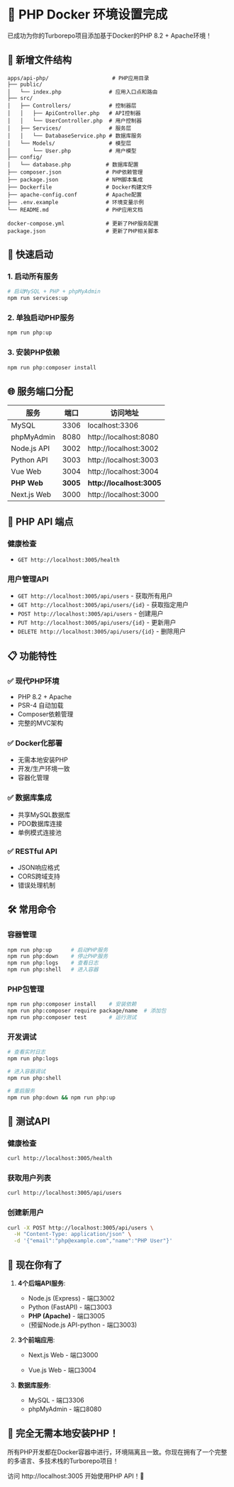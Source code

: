 # 🐘 PHP Docker 环境设置完成

已成功为你的Turborepo项目添加基于Docker的PHP 8.2 + Apache环境！

## 📁 新增文件结构

```
apps/api-php/                    # PHP应用目录
├── public/
│   └── index.php               # 应用入口点和路由
├── src/
│   ├── Controllers/            # 控制器层
│   │   ├── ApiController.php   # API控制器
│   │   └── UserController.php  # 用户控制器
│   ├── Services/               # 服务层
│   │   └── DatabaseService.php # 数据库服务
│   └── Models/                 # 模型层
│       └── User.php            # 用户模型
├── config/
│   └── database.php           # 数据库配置
├── composer.json              # PHP依赖管理
├── package.json               # NPM脚本集成
├── Dockerfile                 # Docker构建文件
├── apache-config.conf         # Apache配置
├── .env.example               # 环境变量示例
└── README.md                  # PHP应用文档

docker-compose.yml             # 更新了PHP服务配置
package.json                   # 更新了PHP相关脚本
```

## 🚀 快速启动

### 1. 启动所有服务
```bash
# 启动MySQL + PHP + phpMyAdmin
npm run services:up
```

### 2. 单独启动PHP服务
```bash
npm run php:up
```

### 3. 安装PHP依赖
```bash
npm run php:composer install
```

## 🌐 服务端口分配

| 服务 | 端口 | 访问地址 |
|------|------|----------|
| MySQL | 3306 | localhost:3306 |
| phpMyAdmin | 8080 | http://localhost:8080 |
| Node.js API | 3002 | http://localhost:3002 |
| Python API | 3003 | http://localhost:3003 |
| Vue Web | 3004 | http://localhost:3004 |
| **PHP Web** | **3005** | **http://localhost:3005** |
| Next.js Web | 3000 | http://localhost:3000 |


## 🔧 PHP API 端点

### 健康检查
- `GET http://localhost:3005/health`

### 用户管理API
- `GET http://localhost:3005/api/users` - 获取所有用户
- `GET http://localhost:3005/api/users/{id}` - 获取指定用户
- `POST http://localhost:3005/api/users` - 创建用户
- `PUT http://localhost:3005/api/users/{id}` - 更新用户
- `DELETE http://localhost:3005/api/users/{id}` - 删除用户

## 📋 功能特性

### ✅ **现代PHP环境**
- PHP 8.2 + Apache
- PSR-4 自动加载
- Composer依赖管理
- 完整的MVC架构

### ✅ **Docker化部署**
- 无需本地安装PHP
- 开发/生产环境一致
- 容器化管理

### ✅ **数据库集成**
- 共享MySQL数据库
- PDO数据库连接
- 单例模式连接池

### ✅ **RESTful API**
- JSON响应格式
- CORS跨域支持
- 错误处理机制

## 🛠️ 常用命令

### 容器管理
```bash
npm run php:up      # 启动PHP服务
npm run php:down    # 停止PHP服务
npm run php:logs    # 查看日志
npm run php:shell   # 进入容器
```

### PHP包管理
```bash
npm run php:composer install    # 安装依赖
npm run php:composer require package/name  # 添加包
npm run php:composer test       # 运行测试
```

### 开发调试
```bash
# 查看实时日志
npm run php:logs

# 进入容器调试
npm run php:shell

# 重启服务
npm run php:down && npm run php:up
```

## 🧪 测试API

### 健康检查
```bash
curl http://localhost:3005/health
```

### 获取用户列表
```bash
curl http://localhost:3005/api/users
```

### 创建新用户
```bash
curl -X POST http://localhost:3005/api/users \
  -H "Content-Type: application/json" \
  -d '{"email":"php@example.com","name":"PHP User"}'
```

## 🎯 现在你有了

1. **4个后端API服务**:
   - Node.js (Express) - 端口3002
   - Python (FastAPI) - 端口3003
   - **PHP (Apache)** - 端口3005
   - (预留Node.js API-python - 端口3003)

2. **3个前端应用**:
   - Next.js Web - 端口3000
   
   - Vue.js Web - 端口3004

3. **数据库服务**:
   - MySQL - 端口3306
   - phpMyAdmin - 端口8080

## 🎉 完全无需本地安装PHP！

所有PHP开发都在Docker容器中进行，环境隔离且一致。你现在拥有了一个完整的多语言、多技术栈的Turborepo项目！

访问 http://localhost:3005 开始使用PHP API！🐘
